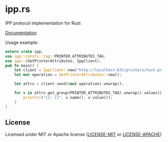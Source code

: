 # ipp.rs

IPP protocol implementation for Rust

[Documentation](https://dremon.github.io/ipp.rs/doc/ipp)

Usage example:

```rust
extern crate ipp;
use ipp::consts::tag::PRINTER_ATTRIBUTES_TAG;
use ipp::{GetPrinterAttributes, IppClient};
pub fn main() {
    let client = IppClient::new("http://localhost:631/printers/test-printer");
    let mut operation = GetPrinterAttributes::new();

    let attrs = client.send(&mut operation).unwrap();

    for v in attrs.get_group(PRINTER_ATTRIBUTES_TAG).unwrap().values() {
        println!("{}: {}", v.name(), v.value());
    }
}
```

## License

Licensed under MIT or Apache license ([LICENSE-MIT](LICENSE-MIT) or [LICENSE-APACHE](LICENSE-APACHE))
